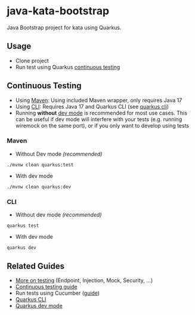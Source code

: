 # java-kata-bootstrap

Java Bootstrap project for kata using Quarkus.

## Usage

- Clone project
- Run test using Quarkus [continuous testing](#continuous-testing)

## Continuous Testing

- Using [Maven](#maven): Using included Maven wrapper, only requires Java 17
- Using [CLI](#cli): Requires Java 17 and Quarkus CLI (see [quarkus cli](#related-guides))
- Running **without** [dev mode](#related-guides) is recommended for most use cases. This can be useful if dev mode
  will
  interfere with your tests (e.g. running wiremock on the same port), or if you only want to develop using tests

### Maven

- Without Dev mode _(recommended)_

```shell script
./mvnw clean quarkus:test
```

- With dev mode

```shell script
./mvnw clean quarkus:dev
```

### CLI

- Without dev mode _(recommended)_

```shell script
quarkus test
```

- With dev mode

```shell script
quarkus dev
```

## Related Guides

- [More on testing](https://quarkus.io/guides/getting-started-testing) (Endpoint, Injection, Mock, Security, ...)
- [Continuous testing guide](https://quarkus.io/guides/continuous-testing)
- Run tests using Cucumber ([guide](https://quarkiverse.github.io/quarkiverse-docs/quarkus-cucumber/dev/index.html))
- [Quarkus CLI](https://quarkus.io/guides/cli-tooling)
- [Quarkus dev mode](https://quarkus.io/guides/dev-mode-differences#dev-mode-features)